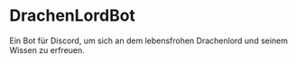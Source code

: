 # DrachenLordBot
Ein Bot für Discord, um sich an dem lebensfrohen Drachenlord und seinem Wissen zu erfreuen.
